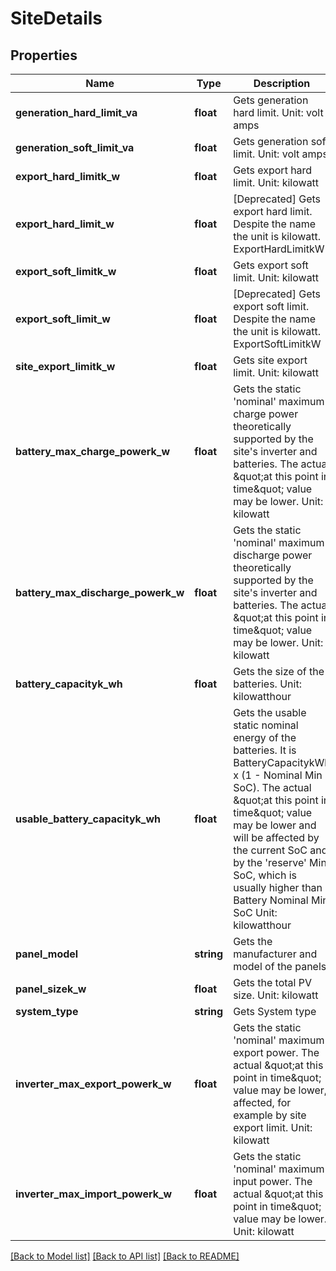 # SiteDetails

## Properties
Name | Type | Description | Notes
------------ | ------------- | ------------- | -------------
**generation_hard_limit_va** | **float** | Gets generation hard limit. Unit: volt amps | [optional] 
**generation_soft_limit_va** | **float** | Gets generation soft limit. Unit: volt amps | [optional] 
**export_hard_limitk_w** | **float** | Gets export hard limit. Unit: kilowatt | [optional] 
**export_hard_limit_w** | **float** | [Deprecated] Gets export hard limit. Despite the name the unit is kilowatt. ExportHardLimitkW | [optional] 
**export_soft_limitk_w** | **float** | Gets export soft limit. Unit: kilowatt | [optional] 
**export_soft_limit_w** | **float** | [Deprecated] Gets export soft limit. Despite the name the unit is kilowatt. ExportSoftLimitkW | [optional] 
**site_export_limitk_w** | **float** | Gets site export limit. Unit: kilowatt | [optional] 
**battery_max_charge_powerk_w** | **float** | Gets the static &#x27;nominal&#x27; maximum charge power theoretically supported by the site&#x27;s inverter and batteries. The actual \&quot;at this point in time\&quot; value may be lower. Unit: kilowatt | [optional] 
**battery_max_discharge_powerk_w** | **float** | Gets the static &#x27;nominal&#x27; maximum discharge power theoretically supported by the site&#x27;s inverter and batteries. The actual \&quot;at this point in time\&quot; value may be lower. Unit: kilowatt | [optional] 
**battery_capacityk_wh** | **float** | Gets the size of the batteries.  Unit: kilowatthour | [optional] 
**usable_battery_capacityk_wh** | **float** | Gets the usable static nominal energy of the batteries. It is BatteryCapacitykWh x (1 - Nominal Min SoC). The actual \&quot;at this point in time\&quot; value may be lower and will be affected by the current SoC and by the &#x27;reserve&#x27; Min SoC, which is usually higher than Battery Nominal Min SoC Unit: kilowatthour | [optional] 
**panel_model** | **string** | Gets the manufacturer and model of the panels | [optional] 
**panel_sizek_w** | **float** | Gets the total PV size. Unit: kilowatt | [optional] 
**system_type** | **string** | Gets System type | [optional] 
**inverter_max_export_powerk_w** | **float** | Gets the static &#x27;nominal&#x27; maximum export power. The actual \&quot;at this point in time\&quot; value may be lower, affected, for example by site export limit. Unit: kilowatt | [optional] 
**inverter_max_import_powerk_w** | **float** | Gets the static &#x27;nominal&#x27; maximum input power. The actual \&quot;at this point in time\&quot; value may be lower. Unit: kilowatt | [optional] 

[[Back to Model list]](../../README.md#documentation-for-models) [[Back to API list]](../../README.md#documentation-for-api-endpoints) [[Back to README]](../../README.md)

